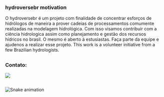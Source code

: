 ### hydroversebr motivation

O hydroversebr é um projeto com finalidade de concentrar esforços de hidrólogos de maneira a prover cadeias de processamentos comumente realizadas na modelagem hidrológica. Com isso visamos contribuir com a ciência hidrologica assim como planejamento e gestão dos recursos hídricos no brasil. O mesmo é aberto à estusiastas. Faça parte da equipe e ajudenos a realizar esse projeto. This work is a volunteer initiative from a few Brazilian hydrologists.

##
### Contato:

<div> 
  <a href = "mailto:hydroverbr@gmail.com; tcalegario@gmail.com; daniel_althoff@hotmail.com;"><img src="https://img.shields.io/badge/Gmail-D14836?style=for-the-badge&logo=gmail&logoColor=white" target="_blank"></a>

##

  ![Snake animation](https://github.com/hydroversebr/hydroversebr/blob/output/github-contribution-grid-snake.svg)
